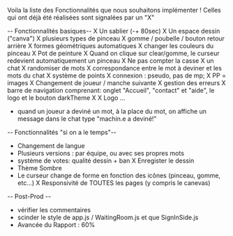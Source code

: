 
Voila la liste des Fonctionnalités que nous souhaitons implémenter ! Celles qui ont déjà été réalisées sont signalées par un "X"

-- Fonctionnalités basiques--
X Un sablier (-+ 80sec)
X Un espace dessin ("canva")
X plusieurs types de pinceau
X gomme / poubelle / bouton retour arrière
X formes géométriques automatiques
X changer les couleurs du pinceau
X Pot de peinture
X Quand on clique sur clear/gomme, le curseur redevient automatiquement un pinceau
X Ne pas compter la casse
X un chat
X randomiser de mots
X correspondance entre le mot à deviner et les mots du chat
X système de points
X connexion : pseudo, pas de mp;
X PP = images
X Changement de joueur / manche suivante
X gestion des erreurs
X barre de navigation comprenant: onglet "Accueil", "contact" et "aide", le logo et le bouton darkTheme X
X Logo ...
- quand un joueur a deviné un mot, à la place du mot, on affiche un message dans le chat type "machin.e a deviné!"

-- Fonctionnalités "si on a le temps"--
- Changement de langue
- Plusieurs versions : par équipe, ou avec ses propres mots
- système de votes: qualité dessin + ban
X Enregister le dessin
- Thème Sombre
- Le curseur change de forme en fonction des icônes (pinceau, gomme, etc...)
X Responsivité de TOUTES les pages (y compris le canevas)

-- Post-Prod --
- vérifier les commentaires
- scinder le style de app.js / WaitingRoom.js et que SignInSide.js
- Avancée du Rapport : 60%
